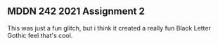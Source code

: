 ## MDDN 242 2021 Assignment 2

This was just a fun glitch, but i think it created a really fun Black Letter Gothic feel that's cool. 



